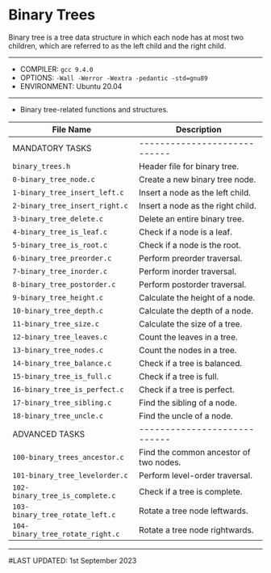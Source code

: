 # Binary Trees

Binary tree is a tree data structure in which each node has at most two children, which are referred to as the left child and the right child.

---
- COMPILER: `gcc 9.4.0`
- OPTIONS: `-Wall -Werror -Wextra -pedantic -std=gnu89`
- ENVIRONMENT: Ubuntu 20.04

---
- Binary tree-related functions and structures.

| File Name                  | Description                     |
| -------------------------- | ------------------------------- |
| MANDATORY TASKS		| ---------------------------- |
| `binary_trees.h`           | Header file for binary tree.    |
| `0-binary_tree_node.c`     | Create a new binary tree node.  |
| `1-binary_tree_insert_left.c` | Insert a node as the left child. |
| `2-binary_tree_insert_right.c` | Insert a node as the right child. |
| `3-binary_tree_delete.c`   | Delete an entire binary tree.   |
| `4-binary_tree_is_leaf.c`  | Check if a node is a leaf.      |
| `5-binary_tree_is_root.c`  | Check if a node is the root.    |
| `6-binary_tree_preorder.c` | Perform preorder traversal.     |
| `7-binary_tree_inorder.c`  | Perform inorder traversal.      |
| `8-binary_tree_postorder.c`| Perform postorder traversal.    |
| `9-binary_tree_height.c`   | Calculate the height of a node. |
| `10-binary_tree_depth.c`   | Calculate the depth of a node.  |
| `11-binary_tree_size.c`    | Calculate the size of a tree.   |
| `12-binary_tree_leaves.c`  | Count the leaves in a tree.     |
| `13-binary_tree_nodes.c`   | Count the nodes in a tree.      |
| `14-binary_tree_balance.c` | Check if a tree is balanced.    |
| `15-binary_tree_is_full.c` | Check if a tree is full.        |
| `16-binary_tree_is_perfect.c` | Check if a tree is perfect.  |
| `17-binary_tree_sibling.c` | Find the sibling of a node.     |
| `18-binary_tree_uncle.c`   | Find the uncle of a node.       |
| ADVANCED TASKS		| ---------------------------- |
| `100-binary_trees_ancestor.c`    | Find the common ancestor of two nodes. |
| `101-binary_tree_levelorder.c`   | Perform level-order traversal.  |
| `102-binary_tree_is_complete.c`  | Check if a tree is complete.    |
| `103-binary_tree_rotate_left.c`  | Rotate a tree node leftwards.   |
| `104-binary_tree_rotate_right.c` | Rotate a tree node rightwards.  |

---
#LAST UPDATED: 1st September 2023